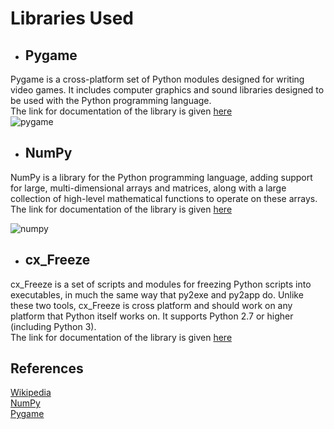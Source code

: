 # Libraries Used 

* ## Pygame
Pygame is a cross-platform set of Python modules designed for writing video games. It includes computer graphics and sound libraries designed to be used with the Python programming language.  
The link for documentation of the library is given [here](https://www.pygame.org/docs)  
![pygame](http://www.pygame.org/docs/pygame_logo.gif)

* ## NumPy
NumPy is a library for the Python programming language, adding support for large, multi-dimensional arrays and matrices, along with a large collection of high-level mathematical functions to operate on these arrays.  
The link for documentation of the library is given [here](https://docs.scipy.org/doc/numpy-1.13.0/reference)  
  
![numpy](https://valohai.com/static/img/support-logos/numpy-simple.svg)

* ## cx_Freeze
cx_Freeze is a set of scripts and modules for freezing Python scripts into executables, in much the same way that py2exe and py2app do. Unlike these two tools, cx_Freeze is cross platform and should work on any platform that Python itself works on. It supports Python 2.7 or higher (including Python 3).  
The link for documentation of the library is given [here](https://cx-freeze.readthedocs.io/en/latest)  

## References 

[Wikipedia](https://en.wikipedia.org)  
[NumPy](http://www.numpy.org)  
[Pygame](https://www.pygame.org)
